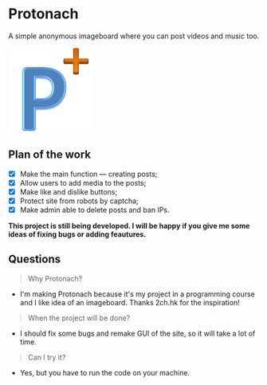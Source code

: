 # Protonach
A simple anonymous imageboard where you can post videos and music too.

![Logo](/static/media/favicon.png)
## Plan of the work
- [x] Make the main function — creating posts;
- [x] Allow users to add media to the posts;
- [x] Make like and dislike buttons;
- [x] Protect site from robots by captcha;
- [x] Make admin able to delete posts and ban IPs.

**This project is still being developed. I will be happy if you give me some ideas of fixing bugs or adding feautures.**
## Questions
>Why Protonach?

- I'm making Protonach because it's my project in a programming course and I like idea of an imageboard. Thanks 2ch.hk for the inspiration!
>When the project will be done?

- I should fix some bugs and remake GUI of the site, so it will take a lot of time.
>Can I try it?

- Yes, but you have to run the code on your machine.
